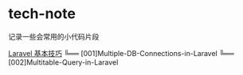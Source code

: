 # tech-note
记录一些会常用的小代码片段

[Laravel 基本技巧](https://github.com/benwallys/tech-note/tree/master/Laravel-Basic-Usage)
╚══ [001]Multiple-DB-Connections-in-Laravel
╚══ [002]Multitable-Query-in-Laravel
